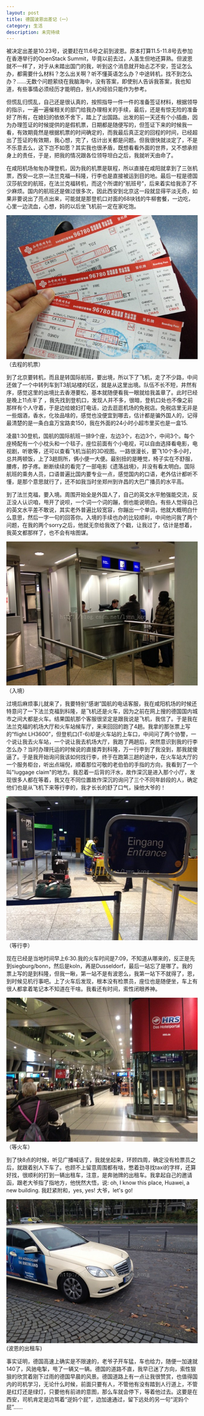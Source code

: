 ```yaml
---
layout: post
title: 德国波恩出差记（一）
category: 生活
description: 未完待续
---
```


被决定出差是10.23号，说要赶在11.6号之前到波恩。原本打算11.5-11.8号去参加在香港举行的OpenStack Summit，毕竟以前去过，人虽生但地还算熟。但波恩就不一样了，对于从未踏出国门的我，听到这个消息就开始忐忑不安，签证怎么办，都需要什么材料？怎么出关啊？听不懂英语怎么办？中途转机，找不到怎么办？……无数个问题萦绕在我脑海中，没有答案，即使别人告诉我答案，我也知道，有些事情必须经历才能明白，别人的经验只能作为参考。

但慌乱归慌乱，自己还是很认真的，按照指导一件一件的准备签证材料，根据领导的指示，一遍一遍催相关的部门给我办理相关的手续，最后，还是有惊无险的准备好了所有，在媳妇的依依不舍下，踏上了出国路。出发的前一天还有个小插曲，因为办理签证的时候提供的是假机票，日期都是随便写的，但签证下来的时候我一看，有效期竟然是根据机票的时间确定的，而我最后真正定的回程的时间，已经超出了签证的有效期，我心想，完了，估计出关都是问题。但我很快就淡定了，不是不乐意去么，这下岂不如愿？其实我也很矛盾，既想看看外面的世界，又不想承担身上的责任，于是，把我的情况跟各位领导坦白之后，我就听天由命了。

在咸阳机场匆匆办理登机，因为我的机票是联程，所以直接在咸阳就拿到了三张机票，西安—北京—法兰克福—科隆，行李也是直接被运到目的地。最后一程是德国汉莎航空的航班，在法兰克福转机，而这个所谓的“航班号”，后来着实给我添了不少麻烦。国内的航班还是做过很多次，因此西安到北京这一段就显得平淡无奇，如果非要说出了亮点出来，可能就是那登机口对面的68块钱的牛柳套餐，一边吃，心里一边流血，心想，妈的以后坐飞机前一定在家吃饱。

![](/images/2013-11-05-bonn-1/1.jpg)  
（去程的机票）

到了北京要转机，而且是转国际航班，要出境，所以下了飞机，走了不少路，中间还做了一个中转列车到T3航站楼的E区，就是从这里出境。队伍不长不短，井然有序，感觉这里的出境比去香港要松，基本就随便看我一眼就给我盖章了。此时已经是晚上11点半了 ，我先找到登机口，发现人并不多，很暗，登机口处也不像之前那样有个人守着，于是边给媳妇打电话，边去逛逛机场的免税店。免税店里无非是一些烟酒，香水，化妆品啥的，感觉也没便宜到哪去，估计都是骗外国人的，记得最清楚的是一条白盒万宝路卖150，我在外面的24小时小超市里买也是一盒15.

凌晨1:30登机，国航的国际航班一排9个座，左边3个，右边3个，中间3个。每个座椅配有一个小枕头和一个毯子，座位前面有个小电视，可以自由选择看电影，电视剧，听歌等，还可以查看飞机当前的3D视图。一路很漫长，要飞10个多小时，总共两顿饭，上了3趟厕所，俩小便一大便。最别扭的是睡觉，椅子实在不舒服，腰疼，脖子疼。断断续续的看完了一部电影《遗落战境》，并没有看太明白。国际航班的乘务人员，口语普遍比国内要专业一点，感觉国内的口语，老外估计都听不懂，是那个意思就行了，还不如我当时坐郑州到许昌的大巴广播员的水平高。

到了法兰克福，要入境。周围开始全是外国人了，自己的英文水平勉强能交流，反正没人认识咱，甩开了说呗，一个词一个词的蹦，倒也能说明白。有些人觉得自己的英文水平差不敢说，其实老外普遍比较宽容，你蹦出一个单词，他就大概明白什么意思，然后一字一句的回答你。入境的手续也办的比较顺利，中间他问我了两个问题，在我的两个sorry之后，他就无奈给我改了个戳，让我过了，估计是想着，我英文都那样了，也不会有啥图谋。

![](/images/2013-11-05-bonn-1/2.jpg)  
（入境）

过境后麻烦事儿就来了，我要特别“感谢”国航的电话客服，我在咸阳机场的时候还特意问了一下法兰克福到科隆，是飞机还是火车，因为之前在网上搜的德国国内城市之间大都是火车。结果国航那个客服很坚定是跟我说是飞机，我信了。于是我在法兰克福的机场大厅和火车站候车厅，来来回回的跑了4趟。我拿的那张票上写的“flight LH3600”，但登机口(T-6)却是火车站的上车口，中间问了两个协警，一个说让我去火车站，一个说让我去机场大厅，我跑了两趟后，突然意识到我的行李怎么办？当时办理托运的时候说的直接弄到科隆，万一行李到了我没到，那我就傻逼了。于是我开始询问我该如何找行李，终于在跑第三趟的途中，在火车站大厅的一个服务柜台，听出点端倪，顺着那位可敬的老伯伯的手指的方向，我看到了一个叫"luggage claim"的地方。我忍着一后背的汗水，故作深沉是进入那个小厅，发现很多人都在等着，我又在不同位置故作深沉的询问了三个不同年龄段的人，确定他们也是从飞机下来等行李的，我才长长的舒了口气，操他大爷的！

![](/images/2013-11-05-bonn-1/3.jpg)  
（等行李）

现在已经是当地时间早上6:30.我的火车时间是7:09，不知道从哪来的，反正是先到siegburg/bonn，然后是koln，再是Dusseldorf，最后一站忘了是哪了。我的票上写的是到科隆，但我一瞅，第一站不是有波恩么，我第一站下不就得了，恩，到时候见机行事吧。上了火车后发现，根本没有检票员，座位也是随便坐，车上有很人都拿着笔记本不知道在干啥。我看还有时间，索性闭眼养神。

![](/images/2013-11-05-bonn-1/4.jpg)  
（等火车）

到了快8点的时候，听见广播喊话了，我就坐起来，环顾四周，确定没有检票员之后，就跟着别人下车了。也顾不上留意周围都有啥，憋着劲寻找taxi的字样，还算好找，很顺利的打到一辆出租车，注意，是奔驰牌的出租车。我拿起自己的邀请函，跟老大爷指了指地方，他恍然大悟，说: oh, I know this place, Huawei, a new building. 我赶紧附和，yes, yes! 大爷，let's go!

![](/images/2013-11-05-bonn-1/5.jpg)  
(波恩的出租车)

事实证明，德国高速上确实是不限速的，老爷子开车猛，车也给力，随便一加速就140了，风驰电掣，甩了一辆又一辆。德国的道路不直，我早已迷了方向，索性狠狠的欣赏着刚下过雨的德国早晨的风景。德国道路上有一点让我很赞赏，也值得国内的司机学习，无论什么时候，前面只要有人，不管他有没有踏到人行道上，不管是红灯还是绿灯，只要他有前进的意图，那么车就会停下，等着他过去。这要是在西安，司机肯定是边骂着“逆妈个屁”，边加速通过，留下远处的另一句“泥妈个屁”……